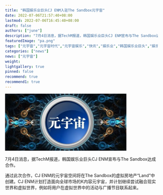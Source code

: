 ```yaml
---
title: "韩国娱乐业巨头CJ ENM入驻The Sandbox元宇宙"
date: 2022-07-06T21:57:40+08:00
lastmod: 2022-07-06T16:45:40+08:00
draft: false
authors: ["june"]
description: "7月4日消息，据TechM报道，韩国娱乐业巨头CJ ENM宣布与The Sandbox达成合作。"
featuredImage: "pa.png"
tags: ["元宇宙","元宇宙时代","元宇宙娱乐","快讯","娱乐业","韩国娱乐业巨头","娱乐"]
categories: ["news"]
news: ["元宇宙"]
weight: 
lightgallery: true
pinned: false
recommend: true
recommend1: true
---
```


![元宇宙快讯](pa.png)



7月4日消息，据TechM报道，韩国娱乐业巨头CJ ENM宣布与The Sandbox达成合作。

通过此次合作，CJ ENM的元宇宙空间将在The Sandbox的虚拟房地产“Land”中创建。CJ ENM计划打造面向全球市场的K内容元宇宙，并计划继续尝试融合现实世界和虚拟世界，例如将用户在虚拟世界中的活动与广播节目联系起来。